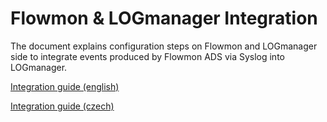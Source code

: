 # Flowmon & LOGmanager Integration

The document explains configuration steps on Flowmon and LOGmanager side to integrate events produced by Flowmon ADS via Syslog into LOGmanager.

[Integration guide (english)](/Logmanager/EN_LOGmanager_Flowmon_Integration_Guide_v1.1.pdf)

[Integration guide (czech)](/Logmanager/CZ_LOGmanager_Flowmon_Integracni_navod_v1.0.pdf)
